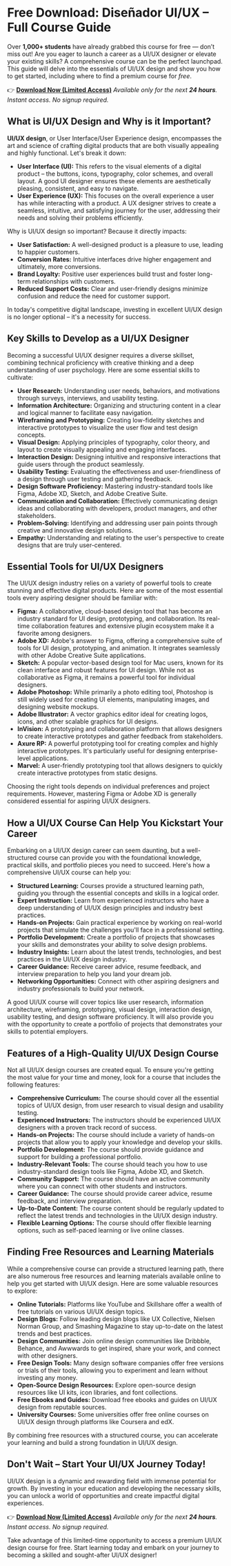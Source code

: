 # Free Download: Diseñador UI/UX – Full Course Guide

Over **1,000+ students** have already grabbed this course for free — don’t miss out!
Are you eager to launch a career as a UI/UX designer or elevate your existing skills? A comprehensive course can be the perfect launchpad. This guide will delve into the essentials of UI/UX design and show you how to get started, including where to find a premium course for *free*.

👉 [**Download Now (Limited Access)**](https://udemywork.com/disenador-ui-ux)
_Available only for the next **24 hours**. Instant access. No signup required._

## What is UI/UX Design and Why is it Important?

**UI/UX design**, or User Interface/User Experience design, encompasses the art and science of crafting digital products that are both visually appealing and highly functional. Let's break it down:

*   **User Interface (UI):** This refers to the visual elements of a digital product – the buttons, icons, typography, color schemes, and overall layout. A good UI designer ensures these elements are aesthetically pleasing, consistent, and easy to navigate.
*   **User Experience (UX):** This focuses on the overall experience a user has while interacting with a product. A UX designer strives to create a seamless, intuitive, and satisfying journey for the user, addressing their needs and solving their problems efficiently.

Why is UI/UX design so important? Because it directly impacts:

*   **User Satisfaction:** A well-designed product is a pleasure to use, leading to happier customers.
*   **Conversion Rates:** Intuitive interfaces drive higher engagement and ultimately, more conversions.
*   **Brand Loyalty:** Positive user experiences build trust and foster long-term relationships with customers.
*   **Reduced Support Costs:** Clear and user-friendly designs minimize confusion and reduce the need for customer support.

In today's competitive digital landscape, investing in excellent UI/UX design is no longer optional – it's a necessity for success.

## Key Skills to Develop as a UI/UX Designer

Becoming a successful UI/UX designer requires a diverse skillset, combining technical proficiency with creative thinking and a deep understanding of user psychology. Here are some essential skills to cultivate:

*   **User Research:** Understanding user needs, behaviors, and motivations through surveys, interviews, and usability testing.
*   **Information Architecture:** Organizing and structuring content in a clear and logical manner to facilitate easy navigation.
*   **Wireframing and Prototyping:** Creating low-fidelity sketches and interactive prototypes to visualize the user flow and test design concepts.
*   **Visual Design:** Applying principles of typography, color theory, and layout to create visually appealing and engaging interfaces.
*   **Interaction Design:** Designing intuitive and responsive interactions that guide users through the product seamlessly.
*   **Usability Testing:** Evaluating the effectiveness and user-friendliness of a design through user testing and gathering feedback.
*   **Design Software Proficiency:** Mastering industry-standard tools like Figma, Adobe XD, Sketch, and Adobe Creative Suite.
*   **Communication and Collaboration:** Effectively communicating design ideas and collaborating with developers, product managers, and other stakeholders.
*   **Problem-Solving:** Identifying and addressing user pain points through creative and innovative design solutions.
*   **Empathy:** Understanding and relating to the user's perspective to create designs that are truly user-centered.

## Essential Tools for UI/UX Designers

The UI/UX design industry relies on a variety of powerful tools to create stunning and effective digital products. Here are some of the most essential tools every aspiring designer should be familiar with:

*   **Figma:** A collaborative, cloud-based design tool that has become an industry standard for UI design, prototyping, and collaboration. Its real-time collaboration features and extensive plugin ecosystem make it a favorite among designers.
*   **Adobe XD:** Adobe's answer to Figma, offering a comprehensive suite of tools for UI design, prototyping, and animation. It integrates seamlessly with other Adobe Creative Suite applications.
*   **Sketch:** A popular vector-based design tool for Mac users, known for its clean interface and robust features for UI design. While not as collaborative as Figma, it remains a powerful tool for individual designers.
*   **Adobe Photoshop:** While primarily a photo editing tool, Photoshop is still widely used for creating UI elements, manipulating images, and designing website mockups.
*   **Adobe Illustrator:** A vector graphics editor ideal for creating logos, icons, and other scalable graphics for UI designs.
*   **InVision:** A prototyping and collaboration platform that allows designers to create interactive prototypes and gather feedback from stakeholders.
*   **Axure RP:** A powerful prototyping tool for creating complex and highly interactive prototypes. It's particularly useful for designing enterprise-level applications.
*   **Marvel:** A user-friendly prototyping tool that allows designers to quickly create interactive prototypes from static designs.

Choosing the right tools depends on individual preferences and project requirements. However, mastering Figma or Adobe XD is generally considered essential for aspiring UI/UX designers.

## How a UI/UX Course Can Help You Kickstart Your Career

Embarking on a UI/UX design career can seem daunting, but a well-structured course can provide you with the foundational knowledge, practical skills, and portfolio pieces you need to succeed. Here's how a comprehensive UI/UX course can help you:

*   **Structured Learning:** Courses provide a structured learning path, guiding you through the essential concepts and skills in a logical order.
*   **Expert Instruction:** Learn from experienced instructors who have a deep understanding of UI/UX design principles and industry best practices.
*   **Hands-on Projects:** Gain practical experience by working on real-world projects that simulate the challenges you'll face in a professional setting.
*   **Portfolio Development:** Create a portfolio of projects that showcases your skills and demonstrates your ability to solve design problems.
*   **Industry Insights:** Learn about the latest trends, technologies, and best practices in the UI/UX design industry.
*   **Career Guidance:** Receive career advice, resume feedback, and interview preparation to help you land your dream job.
*   **Networking Opportunities:** Connect with other aspiring designers and industry professionals to build your network.

A good UI/UX course will cover topics like user research, information architecture, wireframing, prototyping, visual design, interaction design, usability testing, and design software proficiency. It will also provide you with the opportunity to create a portfolio of projects that demonstrates your skills to potential employers.

## Features of a High-Quality UI/UX Design Course

Not all UI/UX design courses are created equal. To ensure you're getting the most value for your time and money, look for a course that includes the following features:

*   **Comprehensive Curriculum:** The course should cover all the essential topics of UI/UX design, from user research to visual design and usability testing.
*   **Experienced Instructors:** The instructors should be experienced UI/UX designers with a proven track record of success.
*   **Hands-on Projects:** The course should include a variety of hands-on projects that allow you to apply your knowledge and develop your skills.
*   **Portfolio Development:** The course should provide guidance and support for building a professional portfolio.
*   **Industry-Relevant Tools:** The course should teach you how to use industry-standard design tools like Figma, Adobe XD, and Sketch.
*   **Community Support:** The course should have an active community where you can connect with other students and instructors.
*   **Career Guidance:** The course should provide career advice, resume feedback, and interview preparation.
*   **Up-to-Date Content:** The course content should be regularly updated to reflect the latest trends and technologies in the UI/UX design industry.
*   **Flexible Learning Options:** The course should offer flexible learning options, such as self-paced learning or live online classes.

## Finding Free Resources and Learning Materials

While a comprehensive course can provide a structured learning path, there are also numerous free resources and learning materials available online to help you get started with UI/UX design. Here are some valuable resources to explore:

*   **Online Tutorials:** Platforms like YouTube and Skillshare offer a wealth of free tutorials on various UI/UX design topics.
*   **Design Blogs:** Follow leading design blogs like UX Collective, Nielsen Norman Group, and Smashing Magazine to stay up-to-date on the latest trends and best practices.
*   **Design Communities:** Join online design communities like Dribbble, Behance, and Awwwards to get inspired, share your work, and connect with other designers.
*   **Free Design Tools:** Many design software companies offer free versions or trials of their tools, allowing you to experiment and learn without investing any money.
*   **Open-Source Design Resources:** Explore open-source design resources like UI kits, icon libraries, and font collections.
*   **Free Ebooks and Guides:** Download free ebooks and guides on UI/UX design from reputable sources.
*   **University Courses:** Some universities offer free online courses on UI/UX design through platforms like Coursera and edX.

By combining free resources with a structured course, you can accelerate your learning and build a strong foundation in UI/UX design.

## Don't Wait – Start Your UI/UX Journey Today!

UI/UX design is a dynamic and rewarding field with immense potential for growth. By investing in your education and developing the necessary skills, you can unlock a world of opportunities and create impactful digital experiences.

👉 [**Download Now (Limited Access)**](https://udemywork.com/disenador-ui-ux)
_Available only for the next **24 hours**. Instant access. No signup required._

Take advantage of this limited-time opportunity to access a premium UI/UX design course for free. Start learning today and embark on your journey to becoming a skilled and sought-after UI/UX designer!
